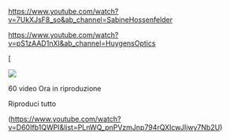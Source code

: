 https://www.youtube.com/watch?v=7UkXJsF8_so&ab_channel=SabineHossenfelder


https://www.youtube.com/watch?v=pS1zAAD1nXI&ab_channel=HuygensOptics


[

![](https://i.ytimg.com/vi/D60Ifb1QWPI/hqdefault.jpg?sqp=-oaymwEXCNACELwBSFryq4qpAwkIARUAAIhCGAE=&rs=AOn4CLBuHdmmwU8x8X8FHSZby8JGkXRZyw)

60 video Ora in riproduzione

Riproduci tutto

(https://www.youtube.com/watch?v=D60Ifb1QWPI&list=PLnWQ_pnPVzmJnp794rQXIcwJIjwy7Nb2U)
